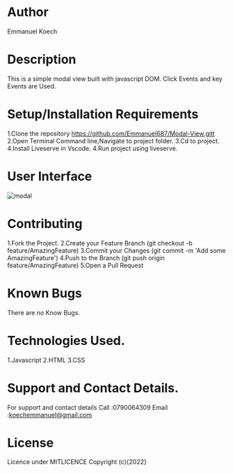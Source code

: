 # Author
Emmanuel Koech

# Description
This is a simple modal view built with javascript DOM.
Click Events and key Events are Used.


# Setup/Installation Requirements
1.Clone the repository https://github.com/Emmanuel687/Modal-View.gitt 
2.Open Terminal Command line,Navigate to project folder. 
3.Cd to project. 
4.Install Liveserve in Vscode.
4.Run project using liveserve.

# User Interface
![modal](https://user-images.githubusercontent.com/93251478/195899224-cc40c890-7143-4819-b915-be241d36f08b.png)



# Contributing
1.Fork the Project. 
2.Create your Feature Branch (git checkout -b feature/AmazingFeature) 
3.Commit your Changes (git commit -m 'Add some AmazingFeature') 
4.Push to the Branch (git push origin feature/AmazingFeature) 
5.Open a Pull Request

# Known Bugs
There are no Know Bugs.

# Technologies Used.
1.Javascript
2.HTML
3.CSS

# Support and Contact Details.
 For support and contact details
 Call  :0790064309
 Email :koechemmanuel@gmail.com

 # License
 Licence under MITLICENCE Copyright (c){2022}
